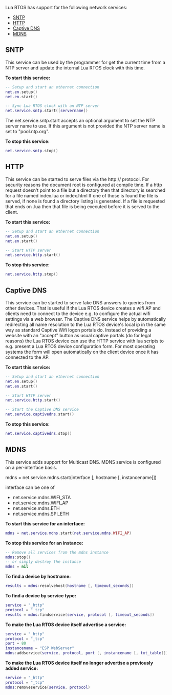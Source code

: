 Lua RTOS has support for the following network services:

* [SNTP](#sntp)
* [HTTP](#http)
* [Captive DNS](#captive-dns)
* [MDNS](#mdns)

## SNTP

This service can be used by the programmer for get the current time from a NTP server and update the internal Lua RTOS clock with this time.

**To start this service:**

```lua
-- Setup and start an ethernet connection
net.en.setup()
net.en.start()

-- Sync Lua RTOS clock with an NTP server
net.service.sntp.start([servername])
```

The net.service.sntp.start accepts an optional argument to set the NTP server name to use. If this argument is not provided the NTP server name is set to "pool.ntp.org".

**To stop this service:**

```lua
net.service.sntp.stop()
```

## HTTP

This service can be started to serve files via the http:// protocol.
For security reasons the document root is configured at compile time.
If a http request doesn't point to a file but a directory then that directory is searched for a file named index.lua or index.html If one of those is found the file is served, if none is found a directory listing is generated.
If a file is requested that ends on .lua then that file is being executed before it is served to the client.

**To start this service:**

```lua
-- Setup and start an ethernet connection
net.en.setup()
net.en.start()

-- Start HTTP server
net.service.http.start()
```

**To stop this service:**

```lua
net.service.http.stop()
```

## Captive DNS

This service can be started to serve fake DNS answers to queries from other devices. That is useful if the Lua RTOS device creates a wifi AP and clients need to connect to the device e.g. to configure the actual wifi settings via a web browser. The Captive DNS service helps by automatically redirecting all name resolution to the Lua RTOS device's local ip in the same way as standard Captive Wifi logon portals do. Instead of providing a website with an "accept" button as usual captive portals (do for legal reasons) the Lua RTOS device can use the HTTP service with lua scripts to e.g. present a Lua RTOS device configuration form. For most operating systems the form will open automatically on the client device once it has connected to the AP.

**To start this service:**

```lua
-- Setup and start an ethernet connection
net.en.setup()
net.en.start()

-- Start HTTP server
net.service.http.start()

-- Start the Captive DNS service
net.service.captivedns.start()
```

**To stop this service:**

```lua
net.service.captivedns.stop()
```

## MDNS

This service adds support for Multicast DNS. MDNS service is configured on a per-interface basis.

mdns = net.service.mdns.start(interface [, hostname [, instancename]])

interface can be one of
* net.service.mdns.WIFI_STA
* net.service.mdns.WIFI_AP
* net.service.mdns.ETH
* net.service.mdns.SPI_ETH

**To start this service for an interface:**

```lua
mdns = net.service.mdns.start(net.service.mdns.WIFI_AP)
```

**To stop this service for an instance:**

```lua
-- Remove all services from the mdns instance
mdns:stop()
-- or simply destroy the instance
mdns = nil
```

**To find a device by hostname:**

```lua
results = mdns:resolvehost(hostname [, timeout_seconds])
```

**To find a device by service type:**

```lua
service = "_http"
protocol = "_tcp"
results = mdns:findservice(service, protocol [, timeout_seconds])
```

**To make the Lua RTOS device itself advertise a service:**

```lua
service = "_http"
protocol = "_tcp"
port = 80
instancename = "ESP WebServer"
mdns:addservice(service, protocol, port [, instancename [, txt_table]])
```

**To make the Lua RTOS device itself no longer advertise a previously added service:**

```lua
service = "_http"
protocol = "_tcp"
mdns:removeservice(service, protocol)
```

